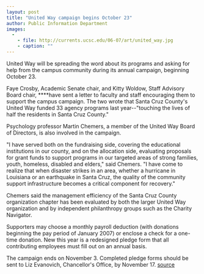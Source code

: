 ```yaml
---
layout: post
title: "United Way campaign begins October 23"
author: Public Information Department
images:
  -
    - file: http://currents.ucsc.edu/06-07/art/united_way.jpg
    - caption: ""
---
```


United Way will be spreading the word about its programs and asking for help from the campus community during its annual campaign, beginning October 23.

Faye Crosby, Academic Senate chair, and Kitty Woldow, Staff Advisory Board chair, ****have sent a letter to faculty and staff encouraging them to support the campus campaign. The two wrote that Santa Cruz County's United Way funded 33 agency programs last year--"touching the lives of half the residents in Santa Cruz County."

Psychology professor Martin Chemers, a member of the United Way Board of Directors, is also involved in the campaign.

"I have served both on the fundraising side, covering the educational institutions in our county, and on the allocation side, evaluating proposals for grant funds to support programs in our targeted areas of strong families, youth, homeless, disabled and elders," said Chemers. "I have come to realize that when disaster strikes in an area, whether a hurricane in Louisiana or an earthquake in Santa Cruz, the quality of the community support infrastructure becomes a critical component for recovery."

Chemers said the management efficiency of the Santa Cruz County organization chapter has been evaluated by both the larger United Way organization and by independent philanthropy groups such as the Charity Navigator.

Supporters may choose a monthly payroll deduction (with donations beginning the pay period of January 2007) or enclose a check for a one-time donation. New this year is a redesigned pledge form that all contributing employees must fill out on an annual basis.

The campaign ends on November 3. Completed pledge forms should be sent to Liz Evanovich, Chancellor's Office, by November 17.
[source](http://www1.ucsc.edu/currents/06-07/10-16/campaign.asp "Permalink to campaign")
